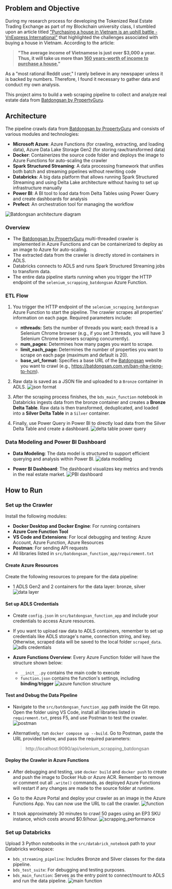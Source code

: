 ## Problem and Objective

During my research process for developing the Tokenized Real Estate Trading Exchange as part of my Blockchain university class, I stumbled upon an article titled ["Purchasing a house in Vietnam is an uphill battle - VnExpress International"](https://e.vnexpress.net/news/readers-views/purchasing-a-house-in-vietnam-is-an-uphill-battle-4547223.html) that highlighted the challenges associated with buying a house in Vietnam. According to the article:

> **"The average income of Vietnamese is just over $3,000 a year. Thus, it will take us more than <u>160 years-worth of income to purchase a house.</u>"**

As a "most rational Reddit user," I rarely believe in any newspaper unless it is backed by numbers. Therefore, I found it necessary to gather data and conduct my own analysis.

This project aims to build a web scraping pipeline to collect and analyze real estate data from [Batdongsan by PropertyGuru](https://batdongsan.com.vn/).

## Architecture

The pipeline crawls data from [Batdongsan by PropertyGuru](https://batdongsan.com.vn/) and consists of various modules and technologies:

- **Microsoft Azure**: Azure Functions (for crawling, extracting, and loading data), Azure Data Lake Storage Gen2 (for storing raw/transformed data)
- **Docker**: Containerizes the source code folder and deploys the image to Azure Functions for auto-scaling the crawler
- **Spark Structured Streaming**: A data processing framework that unifies both batch and streaming pipelines without rewriting code
- **Databricks**: A big data platform that allows running Spark Structured Streaming and using Delta Lake architecture without having to set up infrastructure manually
- **Power BI**: A BI tool to load data from Delta Tables using Power Query and create dashboards for analysis
- **Prefect**: An orchestration tool for managing the workflow

![Batdongsan architecture diagram](png/Batdongsan-architecture-diagram.png)

### Overview

- The [Batdongsan by PropertyGuru](https://batdongsan.com.vn/) multi-threaded crawler is implemented in Azure Functions and can be containerized to deploy as an image to Azure for auto-scaling.
- The extracted data from the crawler is directly stored in containers in ADLS.
- Databricks connects to ADLS and runs Spark Structured Streaming jobs to transform data.
- The entire data pipeline starts running when you trigger the HTTP endpoint of the `selenium_scrapping_batdongsan` Azure Function.

### ETL Flow

1. You trigger the HTTP endpoint of the `selenium_scrapping_batdongsan` Azure Function to start the pipeline. The crawler scrapes all properties' information on each page. Required parameters include:

   - **nthreads:** Sets the number of threads you want; each thread is a Selenium Chrome browser (e.g., if you set 3 threads, you will have 3 Selenium Chrome browsers scraping concurrently).
   - **num_pages:** Determines how many pages you want to scrape.
   - **limit_each_page:** Determines the number of properties you want to scrape on each page (maximum and default is 20).
   - **base_url_format:** Specifies a base URL of the [Batdongsan](https://batdongsan.com.vn/) website you want to crawl (e.g., https://batdongsan.com.vn/ban-nha-rieng-tp-hcm).

2. Raw data is saved as a JSON file and uploaded to a `Bronze` container in ADLS.
   ![json format](png/json_format.png)

3. After the scraping process finishes, the `bds_main_function` notebook in Databricks ingests data from the bronze container and creates a **Bronze Delta Table**. Raw data is then transformed, deduplicated, and loaded into a **Silver Delta Table** in a `Silver` container.

4. Finally, use Power Query in Power BI to directly load data from the Silver Delta Table and create a dashboard.
   ![delta table power query](png/delta_table_power_query.png)

### Data Modeling and Power BI Dashboard

- **Data Modeling**: The data model is structured to support efficient querying and analysis within Power BI.
  ![data modelling](png/data_modelling.png)

- **Power BI Dashboard**: The dashboard visualizes key metrics and trends in the real estate market.
  ![PBI dashboard](png/PBI_dashboard.png)

## How to Run

### Set up the Crawler

Install the following modules:

- **Docker Desktop and Docker Engine**: For running containers
- **Azure Core Function Tool**
- **VS Code and Extensions**: For local debugging and testing: Azure Account, Azure Function, Azure Resources
- **Postman**: For sending API requests
- All libraries listed in `src/batdongsan_function_app/requirement.txt`

#### Create Azure Resources

Create the following resources to prepare for the data pipeline:

- 1 ADLS Gen2 and 2 containers for the data layer: bronze, silver
  ![data layer](png/data_layer.png)

#### Set up ADLS Credentials

- Create `config.json` in `src/batdongsan_function_app` and include your credentials to access Azure resources.
- If you want to upload raw data to ADLS containers, remember to set up credentials like ADLS storage's name, connection string, and key. Otherwise, scraped data will be saved to the local folder `scraped_data`.
  ![adls credentials](png/adls_credentials.png)

- **Azure Functions Overview**: Every Azure Function folder will have the structure shown below:
  - `__init__.py` contains the main code to execute
  - `function.json` contains the function's settings, including **binding**/**trigger**
    ![azure function structure](png/azure_function_structure.png)

#### Test and Debug the Data Pipeline

- Navigate to the `src/batdongsan_function_app` path inside the Git repo. Open the folder using VS Code, install all libraries listed in `requirement.txt`, press F5, and use Postman to test the crawler.
  ![postman](png/postman.png)

- Alternatively, run `docker compose up --build`. Go to Postman, paste the URL provided below, and pass the required parameters:
  > http://localhost:9090/api/selenium_scrapping_batdongsan

#### Deploy the Crawler in Azure Functions

- After debugging and testing, use `docker build` and `docker push` to create and push the image to Docker Hub or Azure ACR. Remember to remove or comment out all `.write()` commands, as deployed Azure Functions will restart if any changes are made to the source folder at runtime.
- Go to the Azure Portal and deploy your crawler as an image in the Azure Functions App. You can now use the URL to call the crawler.
  ![function](png/function_app.png)

- It took approximately 30 minutes to crawl 50 pages using an EP3 SKU instance, which costs around $0.9/hour.
  ![scrapping_performance](png/scrapping_performance.png)

### Set up Databricks

Upload 3 Python notebooks in the `src/databrick_notebook` path to your Databricks workspace:

- `bds_streaming_pipeline`: Includes Bronze and Silver classes for the data pipeline.
- `bds_test_suite`: For debugging and testing purposes.
- `bds_main_function`: Serves as the entry point to connect/mount to ADLS and run the data pipeline.
  ![main function](png/main_function.jpg)
